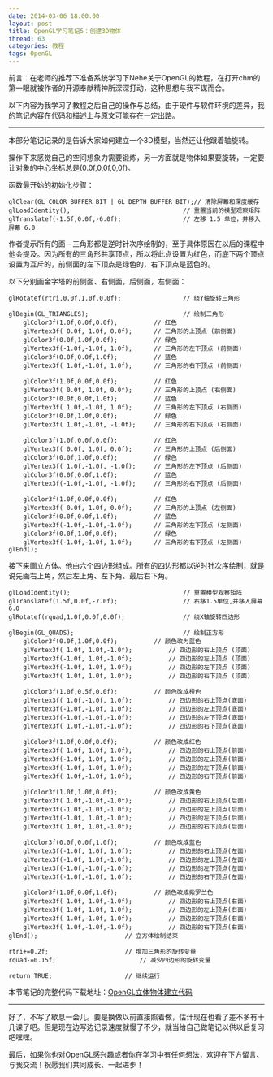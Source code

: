```yaml
---
date: 2014-03-06 18:00:00
layout: post
title: OpenGL学习笔记5：创建3D物体
thread: 63
categories: 教程
tags: OpenGL
---
```


前言：在老师的推荐下准备系统学习下Nehe关于OpenGL的教程，在打开chm的第一眼就被作者的开源奉献精神所深深打动，这种思想与我不谋而合。

以下内容为我学习了教程之后自己的操作与总结，由于硬件与软件环境的差异，我的笔记内容在代码和描述上与原文可能存在一定出路。

----

本部分笔记记录的是告诉大家如何建立一个3D模型，当然还让他跟着轴旋转。

操作下来感觉自己的空间想象力需要锻炼，另一方面就是物体如果要旋转，一定要让对象的中心坐标总是(0.0f,0,0f,0,0f)。

函数最开始的初始化步骤：

```
glClear(GL_COLOR_BUFFER_BIT | GL_DEPTH_BUFFER_BIT);// 清除屏幕和深度缓存
glLoadIdentity();								// 重置当前的模型观察矩阵
glTranslatef(-1.5f,0.0f,-6.0f);					// 左移 1.5 单位，并移入屏幕 6.0
```

作者提示所有的面－三角形都是逆时针次序绘制的，至于具体原因在以后的课程中他会提及。因为所有的三角形共享顶点，所以将此点设置为红色，而底下两个顶点设置为互斥的，前侧面的左下顶点是绿色的，右下顶点是蓝色的。

以下分别画金字塔的前侧面、右侧面，后侧面，左侧面：

```
glRotatef(rtri,0.0f,1.0f,0.0f);					// 绕Y轴旋转三角形

glBegin(GL_TRIANGLES);							// 绘制三角形
	glColor3f(1.0f,0.0f,0.0f);			// 红色
	glVertex3f( 0.0f, 1.0f, 0.0f);		// 三角形的上顶点 (前侧面)
	glColor3f(0.0f,1.0f,0.0f);			// 绿色
	glVertex3f(-1.0f,-1.0f, 1.0f);		// 三角形的左下顶点 (前侧面)
	glColor3f(0.0f,0.0f,1.0f);			// 蓝色
	glVertex3f( 1.0f,-1.0f, 1.0f);		// 三角形的右下顶点 (前侧面)

	glColor3f(1.0f,0.0f,0.0f);			// 红色
	glVertex3f( 0.0f, 1.0f, 0.0f);		// 三角形的上顶点 (右侧面)
	glColor3f(0.0f,0.0f,1.0f);			// 蓝色
	glVertex3f( 1.0f,-1.0f, 1.0f);		// 三角形的左下顶点 (右侧面)
	glColor3f(0.0f,1.0f,0.0f);			// 绿色
	glVertex3f( 1.0f,-1.0f, -1.0f);		// 三角形的右下顶点 (右侧面)

	glColor3f(1.0f,0.0f,0.0f);			// 红色
	glVertex3f( 0.0f, 1.0f, 0.0f);		// 三角形的上顶点 (后侧面)
	glColor3f(0.0f,1.0f,0.0f);			// 绿色
	glVertex3f( 1.0f,-1.0f, -1.0f);		// 三角形的左下顶点 (后侧面)
	glColor3f(0.0f,0.0f,1.0f);			// 蓝色
	glVertex3f(-1.0f,-1.0f, -1.0f);		// 三角形的右下顶点 (后侧面)

	glColor3f(1.0f,0.0f,0.0f);			// 红色
	glVertex3f( 0.0f, 1.0f, 0.0f);		// 三角形的上顶点 (左侧面)
	glColor3f(0.0f,0.0f,1.0f);			// 蓝色
	glVertex3f(-1.0f,-1.0f,-1.0f);		// 三角形的左下顶点 (左侧面)
	glColor3f(0.0f,1.0f,0.0f);			// 绿色
	glVertex3f(-1.0f,-1.0f, 1.0f);		// 三角形的右下顶点 (左侧面)
glEnd();
```

接下来画立方体。他由六个四边形组成。所有的四边形都以逆时针次序绘制，就是说先画右上角，然后左上角、左下角、最后右下角。

```
glLoadIdentity();								// 重置模型观察矩阵
glTranslatef(1.5f,0.0f,-7.0f);					// 右移1.5单位,并移入屏幕 6.0
glRotatef(rquad,1.0f,0.0f,0.0f);				// 绕X轴旋转四边形

glBegin(GL_QUADS);								// 绘制正方形
	glColor3f(0.0f,1.0f,0.0f);			// 颜色改为蓝色
	glVertex3f( 1.0f, 1.0f,-1.0f);			// 四边形的右上顶点 (顶面)
	glVertex3f(-1.0f, 1.0f,-1.0f);			// 四边形的左上顶点 (顶面)
	glVertex3f(-1.0f, 1.0f, 1.0f);			// 四边形的左下顶点 (顶面)
	glVertex3f( 1.0f, 1.0f, 1.0f);			// 四边形的右下顶点 (顶面)

	glColor3f(1.0f,0.5f,0.0f);			// 颜色改成橙色
	glVertex3f( 1.0f,-1.0f, 1.0f);			// 四边形的右上顶点(底面)
	glVertex3f(-1.0f,-1.0f, 1.0f);			// 四边形的左上顶点(底面)
	glVertex3f(-1.0f,-1.0f,-1.0f);			// 四边形的左下顶点(底面)
	glVertex3f( 1.0f,-1.0f,-1.0f);			// 四边形的右下顶点(底面)

	glColor3f(1.0f,0.0f,0.0f);			// 颜色改成红色
	glVertex3f( 1.0f, 1.0f, 1.0f);			// 四边形的右上顶点(前面)
	glVertex3f(-1.0f, 1.0f, 1.0f);			// 四边形的左上顶点(前面)
	glVertex3f(-1.0f,-1.0f, 1.0f);			// 四边形的左下顶点(前面)
	glVertex3f( 1.0f,-1.0f, 1.0f);			// 四边形的右下顶点(前面)

	glColor3f(1.0f,1.0f,0.0f);			// 颜色改成黄色
	glVertex3f( 1.0f,-1.0f,-1.0f);			// 四边形的右上顶点(后面)
	glVertex3f(-1.0f,-1.0f,-1.0f);			// 四边形的左上顶点(后面)
	glVertex3f(-1.0f, 1.0f,-1.0f);			// 四边形的左下顶点(后面)
	glVertex3f( 1.0f, 1.0f,-1.0f);			// 四边形的右下顶点(后面)

	glColor3f(0.0f,0.0f,1.0f);			// 颜色改成蓝色
	glVertex3f(-1.0f, 1.0f, 1.0f);			// 四边形的右上顶点(左面)
	glVertex3f(-1.0f, 1.0f,-1.0f);			// 四边形的左上顶点(左面)
	glVertex3f(-1.0f,-1.0f,-1.0f);			// 四边形的左下顶点(左面)
	glVertex3f(-1.0f,-1.0f, 1.0f);			// 四边形的右下顶点(左面)

	glColor3f(1.0f,0.0f,1.0f);			// 颜色改成紫罗兰色
	glVertex3f( 1.0f, 1.0f,-1.0f);			// 四边形的右上顶点(右面)
	glVertex3f( 1.0f, 1.0f, 1.0f);			// 四边形的左上顶点(右面)
	glVertex3f( 1.0f,-1.0f, 1.0f);			// 四边形的左下顶点(右面)
	glVertex3f( 1.0f,-1.0f,-1.0f);			// 四边形的右下顶点(右面)
glEnd();						// 立方体绘制结束

rtri+=0.2f;						// 增加三角形的旋转变量
rquad-=0.15f;						// 减少四边形的旋转变量

return TRUE;					// 继续运行
```

本节笔记的完整代码下载地址：[OpenGL立体物体建立代码](/code/DataBlog_OpenGLCubeSetup.cpp)

----

好了，不写了歇息一会儿。要是换做以前直接照着做，估计现在也看了差不多有十几课了吧。但是现在边写边记录速度就慢了不少，就当给自己做笔记以供以后复习吧嘿嘿。

最后，如果你也对OpenGL感兴趣或者你在学习中有任何想法，欢迎在下方留言、与我交流！祝愿我们共同成长、一起进步！